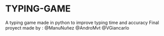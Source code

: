 # TYPING-GAME

A typing game made in python to improve typing time and accuracy
Final proyect made by :
    @ManuNuñez
    @AndroMvt
    @VGiancarlo
